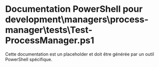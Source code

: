 # Documentation PowerShell pour development\managers\process-manager\tests\Test-ProcessManager.ps1

Cette documentation est un placeholder et doit être générée par un outil PowerShell spécifique.
